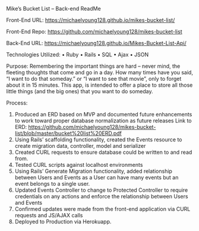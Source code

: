 Mike’s Bucket List – Back-end ReadMe

Front-End URL: https://michaelyoung128.github.io/mikes-bucket-list/

Front-End Repo: https://github.com/michaelyoung128/mikes-bucket-list

Back-End URL: https://michaelyoung128.github.io/Mikes-Bucket-List-Api/

Technologies Utilized: • Ruby • Rails • SQL • Ajax • JSON


Purpose: Remembering the important things are hard – never mind, the fleeting thoughts that come and go in a day.  How many times have you said, “I want to do that someday.” or “I want to see that movie”, only to forget about it in 15 minutes.  This app, is intended to offer a place to store all those little things (and the big ones) that you want to do someday.

Process:
1.	Produced an ERD based on MVP and documented future enhancements to work toward proper database normalization as future releases
    Link to ERD: https://github.com/michaelyoung128/mikes-bucket-list/blob/master/bucket%20list%20ERD.pdf
2.	Using Rails’ scaffolding functionality, created the Events resource to create migration data, controller, model and serializer
3.	Created CURL requests to ensure database could be written to and read from.
4.	Tested CURL scripts against localhost environments
5.	Using Rails’ Generate Migration functionality, added relationship between Users and Events as a User can have many events but an event belongs to a single user.
6.	Updated Events Controller to change to Protected Controller to require credentials on any actions and enforce the relationship between Users and Events
7.	Confirmed updates were made from the front-end application via CURL requests and JS/AJAX calls
8.	Deployed to Production via Herokuapp.

